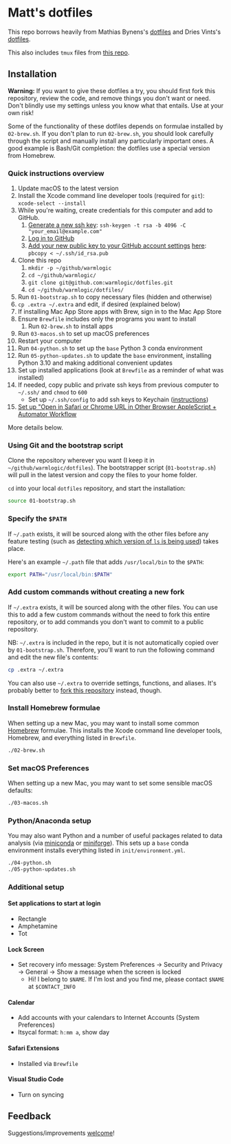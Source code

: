# Matt's dotfiles

This repo borrows heavily from Mathias Bynens's [dotfiles](https://github.com/mathiasbynens/dotfiles/) and Dries Vints's [dotfiles](https://github.com/driesvints/dotfiles).

This also includes `tmux` files from [this repo](https://github.com/gpakosz/.tmux).

## Installation

**Warning:** If you want to give these dotfiles a try, you should first fork this repository, review the code, and remove things you don't want or need. Don't blindly use my settings unless you know what that entails. Use at your own risk!

Some of the functionality of these dotfiles depends on formulae installed by `02-brew.sh`. If you don't plan to run `02-brew.sh`, you should look carefully through the script and manually install any particularly important ones. A good example is Bash/Git completion: the dotfiles use a special version from Homebrew.

### Quick instructions overview

1. Update macOS to the latest version
1. Install the Xcode command line developer tools (required for `git`): `xcode-select --install`
1. While you're waiting, create credentials for this computer and add to GitHub.
    1. [Generate a new ssh key](https://help.github.com/articles/generating-a-new-ssh-key-and-adding-it-to-the-ssh-agent/): `ssh-keygen -t rsa -b 4096 -C "your_email@example.com"`
    1. [Log in to GitHub](https://github.com/login)
    1. [Add your new public key to your GitHub account settings](https://help.github.com/articles/adding-a-new-ssh-key-to-your-github-account/) [here](https://github.com/settings/keys): `pbcopy < ~/.ssh/id_rsa.pub`
1. Clone this repo
    1. `mkdir -p ~/github/warmlogic`
    1. `cd ~/github/warmlogic/`
    1. `git clone git@github.com:warmlogic/dotfiles.git`
    1. `cd ~/github/warmlogic/dotfiles/`
1. Run `01-bootstrap.sh` to copy necessary files (hidden and otherwise)
1. `cp .extra ~/.extra` and edit, if desired (explained below)
1. If installing Mac App Store apps with Brew, sign in to the Mac App Store
1. Ensure `Brewfile` includes only the programs you want to install
    1. Run `02-brew.sh` to install apps
1. Run `03-macos.sh` to set up macOS preferences
1. Restart your computer
1. Run `04-python.sh` to set up the `base` Python 3 conda environment
1. Run `05-python-updates.sh` to update the `base` environment, installing Python 3.10 and making additional convenient updates
1. Set up installed applications (look at `Brewfile` as a reminder of what was installed)
1. If needed, copy public and private ssh keys from previous computer to `~/.ssh/` and `chmod` to `600`
   - Set up `~/.ssh/config` to add ssh keys to Keychain ([instructions](https://github.com/jirsbek/SSH-keys-in-macOS-Sierra-keychain))
1. [Set up "Open in Safari or Chrome URL in Other Browser AppleScript + Automator Workflow](https://gist.github.com/warmlogic/e6b2f30640b4c5de2077373fb53f6df3)

More details below.

### Using Git and the bootstrap script

Clone the repository wherever you want (I keep it in `~/github/warmlogic/dotfiles`). The bootstrapper script (`01-bootstrap.sh`) will pull in the latest version and copy the files to your home folder.

`cd` into your local `dotfiles` repository, and start the installation:

```bash
source 01-bootstrap.sh
```

### Specify the `$PATH`

If `~/.path` exists, it will be sourced along with the other files before any feature testing (such as [detecting which version of `ls` is being used](https://github.com/mathiasbynens/dotfiles/blob/aff769fd75225d8f2e481185a71d5e05b76002dc/.aliases#L21-26)) takes place.

Here's an example `~/.path` file that adds `/usr/local/bin` to the `$PATH`:

```bash
export PATH="/usr/local/bin:$PATH"
```

### Add custom commands without creating a new fork

If `~/.extra` exists, it will be sourced along with the other files. You can use this to add a few custom commands without the need to fork this entire repository, or to add commands you don't want to commit to a public repository.

NB: `~/.extra` is included in the repo, but it is not automatically copied over by `01-bootstrap.sh`. Therefore, you'll want to run the following command and edit the new file's contents:

```bash
cp .extra ~/.extra
```

You can also use `~/.extra` to override settings, functions, and aliases. It's probably better to [fork this repository](https://github.com/warmlogic/dotfiles/fork) instead, though.

### Install Homebrew formulae

When setting up a new Mac, you may want to install some common [Homebrew](http://brew.sh/) formulae. This installs the Xcode command line developer tools, Homebrew, and everything listed in `Brewfile`.

```bash
./02-brew.sh
```

### Set macOS Preferences

When setting up a new Mac, you may want to set some sensible macOS defaults:

```bash
./03-macos.sh
```

### Python/Anaconda setup

You may also want Python and a number of useful packages related to data analysis (via [miniconda](https://docs.conda.io/en/latest/miniconda.html) or [miniforge](https://github.com/conda-forge/miniforge/)). This sets up a `base` conda environment installs everything listed in `init/environment.yml`.

```bash
./04-python.sh
./05-python-updates.sh
```

### Additional setup

#### Set applications to start at login

- Rectangle
- Amphetamine
- Tot

#### Lock Screen

- Set recovery info message: System Preferences -> Security and Privacy -> General -> Show a message when the screen is locked
  - Hi! I belong to `$NAME`. If I'm lost and you find me, please contact `$NAME` at `$CONTACT_INFO`

#### Calendar

- Add accounts with your calendars to Internet Accounts (System Preferences)
- Itsycal format: `h:mm a`, show day

#### Safari Extensions

- Installed via `Brewfile`

#### Visual Studio Code

- Turn on syncing

## Feedback

Suggestions/improvements [welcome](https://github.com/warmlogic/dotfiles/issues)!
